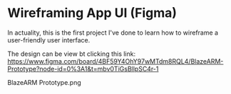 # Wireframing App UI (Figma)
In actuality, this is the first project I've done to learn how to wireframe a user-friendly user interface.

The design can be view bt clicking this link: https://www.figma.com/board/4BF59Y4OhY97wMTdm8RQL4/BlazeARM-Prototype?node-id=0%3A1&t=mbv0TiGsBllpSC4r-1


BlazeARM Prototype.png
